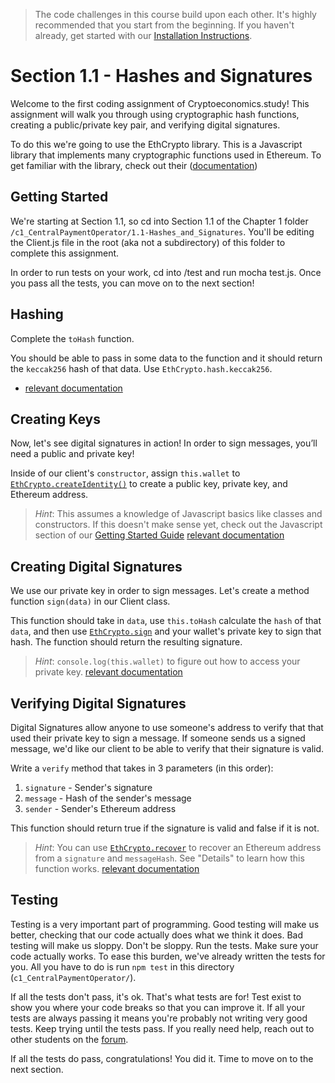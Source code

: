 > The code challenges in this course build upon each other. It's highly recommended that you start from the beginning. If you haven't already, get started with our [Installation Instructions](https://www.burrrata.ch/ces-website/docs/en/sync/dev-env-setup).  

# Section 1.1 - Hashes and Signatures

Welcome to the first coding assignment of Cryptoeconomics.study! This assignment will walk you through using cryptographic hash functions, creating a public/private key pair, and verifying digital signatures. 

To do this we're going to use the EthCrypto library. This is a Javascript library that implements many cryptographic functions used in Ethereum. To get familiar with the library, check out their ([documentation](https://github.com/pubkey/eth-crypto))

## Getting Started

We're starting at Section 1.1, so cd into Section 1.1 of the Chapter 1 folder `/c1_CentralPaymentOperator/1.1-Hashes_and_Signatures`. You'll be editing the Client.js file in the root (aka not a subdirectory) of this folder to complete this assignment.

In order to run tests on your work, cd into /test and run mocha test.js. Once you pass all the tests, you can move on to the next section!

## Hashing

Complete the `toHash` function.

You should be able to pass in some data to the function and it should return the `keccak256` hash of that data. Use `EthCrypto.hash.keccak256`. 

- [relevant documentation](https://github.com/pubkey/eth-crypto#sign)

## Creating Keys

Now, let's see digital signatures in action! In order to sign messages, you’ll need a public and private key! 

Inside of our client's `constructor`, assign `this.wallet` to  [`EthCrypto.createIdentity()`](https://github.com/pubkey/eth-crypto#createidentity) to create a public key, private key, and Ethereum address. 

> *Hint*: This assumes a knowledge of Javascript basics like classes and constructors. If this doesn't make sense yet, check out the Javascript section of our [Getting Started Guide](https://www.burrrata.ch/ces-website/docs/en/sync/dev-env-setup)
> [relevant documentation](https://github.com/pubkey/eth-crypto#createidentity)

## Creating Digital Signatures

We use our private key in order to sign messages. Let's create a method function `sign(data)` in our Client class.

This function should take in `data`, use `this.toHash` calculate the `hash` of that `data`, and then use [`EthCrypto.sign`](https://github.com/pubkey/eth-crypto#sign) and your wallet's private key to sign that hash. The function should return the resulting signature.

> *Hint*: `console.log(this.wallet)` to figure out how to access your private key. 
> [relevant documentation](https://github.com/pubkey/eth-crypto#sign)

## Verifying Digital Signatures

Digital Signatures allow anyone to use someone's address to verify that that used their private key to sign a message. If someone sends us a signed message, we'd like our client to be able to verify that their signature is valid.

Write a `verify` method that takes in 3 parameters (in this order):

1. `signature` - Sender's signature
2. `message` - Hash of the sender's message
3. `sender` - Sender's Ethereum address 

This function should return true if the signature is valid and false if it is not. 

> *Hint*: You can use [`EthCrypto.recover`](https://github.com/pubkey/eth-crypto#recover) to recover an Ethereum address from a `signature` and `messageHash`. See "Details" to learn how this function works.
> [relevant documentation](https://github.com/pubkey/eth-crypto#recover)

## Testing

Testing is a very important part of programming. Good testing will make us better, checking that our code actually does what we think it does. Bad testing will make us sloppy. Don't be sloppy. Run the tests. Make sure your code actually works. To ease this burden, we've already written the tests for you. All you have to do is run `npm test` in this directory (`c1_CentralPaymentOperator/`). 

If all the tests don't pass, it's ok. That's what tests are for! Test exist to show you where your code breaks so that you can improve it. If all your tests are always passing it means you're probably not writing very good tests. Keep trying until the tests pass. If you really need help, reach out to other students on the [forum](https://forum.cryptoeconomics.study).

If all the tests do pass, congratulations! You did it. Time to move on to the next section. 

